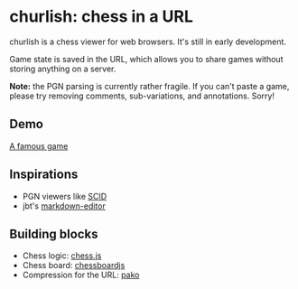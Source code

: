 # churlish: chess in a URL

churlish is a chess viewer for web browsers. It's still in early development.

Game state is saved in the URL, which allows you to share games without storing anything on a server.

**Note:** the PGN parsing is currently rather fragile. If you can't paste a
game, please try removing comments, sub-variations, and annotations. Sorry!

## Demo
[A famous game](https://dwyde.github.io/churlish/#HU3LbsIwELzzFaP0WNWt61eq3tz2gBC05MIBcUhsFxBRgwJB4e87jlbanZ3Z2VHqfbs5HK8JxU89tFh2/flwL3azrW/rcELxOZwSFnXf4hkf3fB3xfzSDXUf883XLZGgsz9euM+kQNJIBq8Cq1+FaKEEoobfa2iikZofqRiBdZ4TYwV80HRYOPKNwjo5lPwRFILFG/W9QWMgX0iOBCE3yTxP8IhVEx0kU7+fWKhiCcnkaiQ9Ncn0Kko+tpAm26KjbZJszizz1tDm8mH58A8=)

## Inspirations
- PGN viewers like [SCID](http://scid.sourceforge.net/)
- jbt's [markdown-editor](https://github.com/jbt/markdown-editor)

## Building blocks
- Chess logic: [chess.js](https://github.com/jhlywa/chess.js)
- Chess board: [chessboardjs](https://github.com/oakmac/chessboardjs)
- Compression for the URL: [pako](https://github.com/nodeca/pako)

